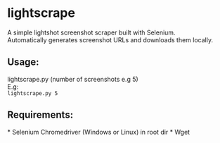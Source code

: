# lightscrape
A simple lightshot screenshot scraper built with Selenium. <br />
Automatically generates screenshot URLs and downloads them locally. <br />

<h2>Usage:</h2>
lightscrape.py (number of screenshots e.g 5) <br />
E.g:<br />
<code>lightscrape.py 5</code>

<h2>Requirements: </h2>
* Selenium Chromedriver (Windows or Linux) in root dir
* Wget
